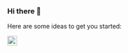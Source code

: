 ### Hi there 👋

<!--
**Sebbyraft/Sebbyraft** is a ✨ _special_ ✨ repository because its `README.md` (this file) appears on your GitHub profile.
-->
Here are some ideas to get you started:
<!--
- 🔭 Deep Learning applied to Satellite imagery
- 🌱 I’m currently learning everything 🤣

- 👯 I’m looking to collaborate on ...
- 🤔 I’m looking for help with ...
- 💬 Ask me about ...
- 📫 How to reach me: ...
- 😄 Pronouns: ...
- ⚡ Fun fact: ...
-->

[<img align="left" alt="codeSTACKr | LinkedIn" width="22px" src="https://cdn.jsdelivr.net/npm/simple-icons@v3/icons/linkedin.svg" />][linkedin]



[linkedin]: https://www.linkedin.com/in/alessandro-sebastianelli-58545915b/detail/contact-info/
